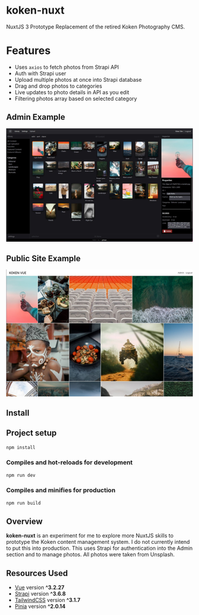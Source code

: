 # koken-nuxt
NuxtJS 3 Prototype Replacement of the retired Koken Photography CMS.

# Features
- Uses `axios` to fetch photos from Strapi API
- Auth with Strapi user
- Upload multiple photos at once into Strapi database
- Drag and drop photos to categories
- Live updates to photo details in API as you edit
- Filtering photos array based on selected category

## Admin Example
![Admin Panel](https://github.com/kevinstory/koken-vue/blob/main/koken-vue.jpg?raw=true)

## Public Site Example
![Public Site](https://github.com/kevinstory/koken-vue/blob/main/koken-vue_public.jpg?raw=true)


## Install

## Project setup
```
npm install
```

### Compiles and hot-reloads for development
```
npm run dev
```

### Compiles and minifies for production
```
npm run build
```

## Overview

**koken-nuxt** is an experiment for me to explore more NuxtJS skills to prototype the Koken content management system. I do not currently intend to put this into production. This uses Strapi for authentication into the Admin section and to manage photos. All photos were taken from Unsplash. 

## Resources Used

- [Vue](https://vuejs.org/) version **^3.2.27**
- [Strapi](https://strapi.io/) version **^3.6.8**
- [TailwindCSS](https://tailwindcss.com/) version **^3.1.7**
- [Pinia](https://pinia.vuejs.org/) version **^2.0.14**